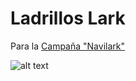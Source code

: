 # Ladrillos Lark

Para la [Campaña "Navilark"](https://navidad.ladrilloslark.com.pe)

![alt text](https://navidad.ladrilloslark.com.pe/assets/img/end_survey_congrats.jpg)



